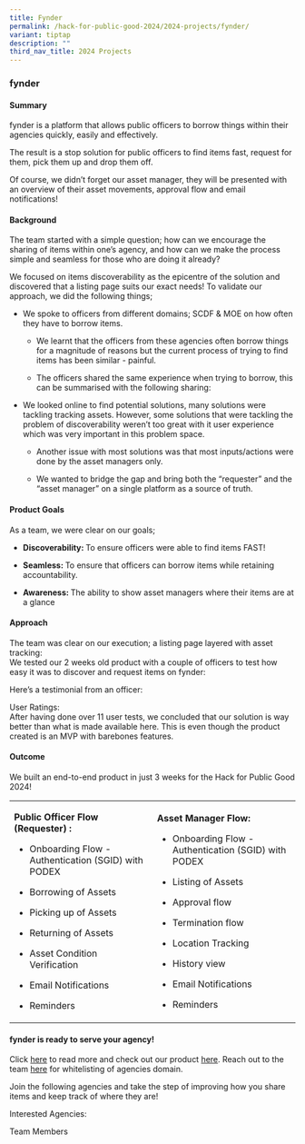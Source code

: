 ```yaml
---
title: Fynder
permalink: /hack-for-public-good-2024/2024-projects/fynder/
variant: tiptap
description: ""
third_nav_title: 2024 Projects
---
```

<h3>fynder</h3>
<h4>Summary</h4>
<p>fynder is a platform that allows public officers to borrow things within
their agencies quickly, easily and effectively.</p>
<p>The result is a stop solution for public officers to find items fast,
request for them, pick them up and drop them off.</p>
<p>Of course, we didn’t forget our asset manager, they will be presented
with an overview of their asset movements, approval flow and email notifications!</p>
<h4>Background</h4>
<p>The team started with a simple question; how can we encourage the sharing
of items within one’s agency, and how can we make the process simple and
seamless for those who are doing it already?</p>
<p>We focused on items discoverability as the epicentre of the solution and
discovered that a listing page suits our exact needs! To validate our approach,
we did the following things;</p>
<ul data-tight="true" class="tight">
<li>
<p>We spoke to officers from different domains; SCDF &amp; MOE on how often
they have to borrow items.</p>
<ul data-tight="true" class="tight">
<li>
<p>We learnt that the officers from these agencies often borrow things for
a magnitude of reasons but the current process of trying to find items
has been similar - painful.</p>
</li>
<li>
<p>The officers shared the same experience when trying to borrow, this can
be summarised with the following sharing:
<br>
</p>
</li>
</ul>
</li>
<li>
<p>We looked online to find potential solutions, many solutions were tackling
tracking assets. However, some solutions that were tackling the problem
of discoverability weren’t too great with it user experience which was
very important in this problem space.</p>
<ul data-tight="true" class="tight">
<li>
<p>Another issue with most solutions was that most inputs/actions were done
by the asset managers only.&nbsp;</p>
</li>
<li>
<p>We wanted to bridge the gap and bring both the “requester” and the “asset
manager” on a single platform as a source of truth.</p>
</li>
</ul>
</li>
</ul>
<h4>Product Goals</h4>
<p>As a team, we were clear on our goals;</p>
<ul data-tight="true" class="tight">
<li>
<p><strong>Discoverability: </strong>To ensure officers were able to find
items FAST!</p>
</li>
<li>
<p><strong>Seamless: </strong>To ensure that officers can borrow items while
retaining accountability.</p>
</li>
<li>
<p><strong>Awareness: </strong>The ability to show asset managers where their
items are at a glance</p>
</li>
</ul>
<h4>Approach</h4>
<p>The team was clear on our execution; a listing page layered with asset
tracking:
<br>We tested our 2 weeks old product with a couple of officers to test how
easy it was to discover and request items on fynder:</p>
<p>Here’s a testimonial from an officer:
<br>
</p>
<p>User Ratings:
<br>After having done over 11 user tests, we concluded that our solution is
way better than what is made available here. This is even though the product
created is an MVP with barebones features.</p>
<h4>Outcome</h4>
<p>We built an end-to-end product in just 3 weeks for the Hack for Public
Good 2024!</p>
<table>
<tbody>
<tr>
<td rowspan="1" colspan="1">
<p><strong>Public Officer Flow (Requester) :</strong>
</p>
<ul>
<li>
<p>Onboarding Flow - Authentication (SGID) with PODEX</p>
</li>
<li>
<p>Borrowing of Assets</p>
</li>
<li>
<p>Picking up of Assets</p>
</li>
<li>
<p>Returning of Assets</p>
</li>
<li>
<p>Asset Condition Verification</p>
</li>
<li>
<p>Email Notifications</p>
</li>
<li>
<p>Reminders</p>
</li>
</ul>
</td>
<td rowspan="1" colspan="1">
<p><strong>Asset Manager Flow:</strong>
</p>
<ul>
<li>
<p>Onboarding Flow - Authentication (SGID) with PODEX</p>
</li>
<li>
<p>Listing of Assets</p>
</li>
<li>
<p>Approval flow</p>
</li>
<li>
<p>Termination flow</p>
</li>
<li>
<p>Location Tracking</p>
</li>
<li>
<p>History view</p>
</li>
<li>
<p>Email Notifications</p>
</li>
<li>
<p>Reminders</p>
</li>
</ul>
</td>
</tr>
</tbody>
</table>
<h4>fynder is ready to serve your agency!</h4>
<p>Click <a href="https://docs.google.com/presentation/d/1VJ9KE9BRovBG25zkAe4jVcjNrFEQQ52utOKDQm6N0vc/edit#slide=id.g2b1da672d8f_0_384" rel="noopener noreferrer nofollow" target="_blank">here</a> to
read more and check out our product <a href="https://fynder.hack.gov.sg/" rel="noopener noreferrer nofollow" target="_blank">here</a>. Reach out to the team <a href="fynder@open.gov.sg" rel="noopener noreferrer nofollow" target="_blank">here</a> for
whitelisting of agencies domain.
<br>
</p>
<p>Join the following agencies and take the step of improving how you share
items and keep track of where they are!</p>
<p>Interested Agencies:</p>
<p></p>
<p>Team Members</p>
<p></p>